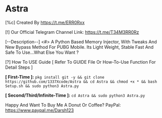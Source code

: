 # Astra
[%c] Created By https://t.me/ERR0Rxx

[!] Our Official Telegram Channel Link: https://t.me/T34M3RR0Rz

[--Description--]
<#> A Python Based Memory Injector, With Tweaks And New Bypass Method For PUBG Mobile. Its Light Weight, Stable Fast And Safe To Use...What Else You Want ? 

[?] How To USE Guide [ Refer To GUIDE File Or How-To-Use Function For Detail Steps ]

**[ First-Time ]:** `pkg install git -y && git clone https://github.com/1337Xcode/Astra && cd Astra && chmod +x * && bash Setup.sh && sudo python3 Astra.py`

**[ Second/Third/Infinite-Time ]:** `cd Astra && sudo python3 Astra.py`

Happy And Want To Buy Me A Donut Or Coffee? PayPal: https://www.paypal.me/Darsh123 
